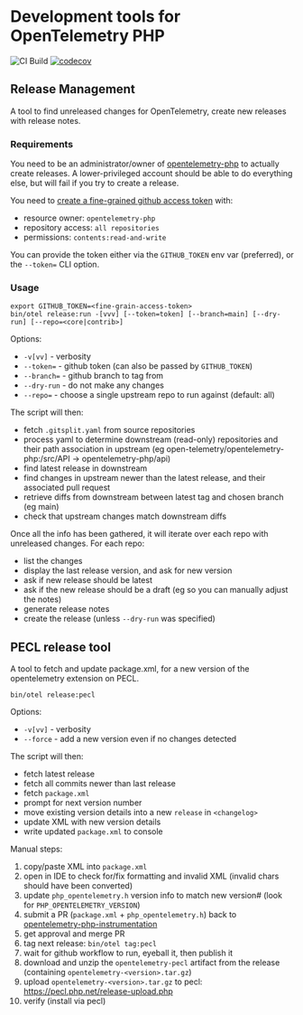 # Development tools for OpenTelemetry PHP

![CI Build](https://github.com/opentelemetry-php/dev-tools/workflows/PHP%20QA/badge.svg)
[![codecov](https://codecov.io/gh/opentelemetry-php/dev-tools/branch/main/graph/badge.svg?token=DSL6OW6TGC)](https://codecov.io/gh/opentelemetry-php/dev-tools)

## Release Management

A tool to find unreleased changes for OpenTelemetry, create new releases with release notes.

### Requirements

You need to be an administrator/owner of [opentelemetry-php](https://github.com/opentelemetry-php) to actually create releases. A lower-privileged account
should be able to do everything else, but will fail if you try to create a release.

You need to [create a fine-grained github access token](https://github.com/settings/personal-access-tokens/new) with:
* resource owner: `opentelemetry-php`
* repository access: `all repositories`
* permissions: `contents:read-and-write`

You can provide the token either via the `GITHUB_TOKEN` env var (preferred), or the `--token=` CLI option.

### Usage

```shell
export GITHUB_TOKEN=<fine-grain-access-token>
bin/otel release:run -[vvv] [--token=token] [--branch=main] [--dry-run] [--repo=<core|contrib>]
```

Options:
- `-v[vv]` - verbosity
- `--token=` - github token (can also be passed by `GITHUB_TOKEN`)
- `--branch=` - github branch to tag from
- `--dry-run` - do not make any changes
- `--repo=` - choose a single upstream repo to run against (default: all)

The script will then:
* fetch `.gitsplit.yaml` from source repositories
* process yaml to determine downstream (read-only) repositories and their path association in upstream (eg open-telemetry/opentelemetry-php:/src/API -> opentelemetry-php/api)
* find latest release in downstream
* find changes in upstream newer than the latest release, and their associated pull request
* retrieve diffs from downstream between latest tag and chosen branch (eg main)
* check that upstream changes match downstream diffs

Once all the info has been gathered, it will iterate over each repo with unreleased changes. For each repo:
* list the changes
* display the last release version, and ask for new version
* ask if new release should be latest
* ask if the new release should be a draft (eg so you can manually adjust the notes)
* generate release notes
* create the release (unless `--dry-run` was specified)

## PECL release tool

A tool to fetch and update package.xml, for a new version of the opentelemetry extension on PECL.

```shell
bin/otel release:pecl
```

Options:
- `-v[vv]` - verbosity
- `--force` - add a new version even if no changes detected

The script will then:
* fetch latest release
* fetch all commits newer than last release
* fetch `package.xml`
* prompt for next version number
* move existing version details into a new `release` in `<changelog>`
* update XML with new version details
* write updated `package.xml` to console

Manual steps:
1. copy/paste XML into `package.xml`
2. open in IDE to check for/fix formatting and invalid XML (invalid chars should have been converted)
3. update `php_opentelemetry.h` version info to match new version# (look for `PHP_OPENTELEMETRY_VERSION`)
4. submit a PR (`package.xml` + `php_opentelemetry.h`) back to [opentelemetry-php-instrumentation](https://github.com/open-telemetry/opentelemetry-php-instrumentation)
5. get approval and merge PR
6. tag next release: `bin/otel tag:pecl`
7. wait for github workflow to run, eyeball it, then publish it
8. download and unzip the `opentelemetry-pecl` artifact from the release (containing `opentelemetry-<version>.tar.gz`)
9. upload `opentelemetry-<version>.tar.gz` to pecl: https://pecl.php.net/release-upload.php
10. verify (install via pecl)
